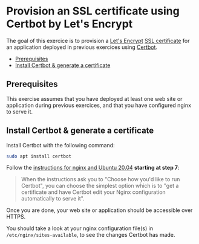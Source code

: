# Provision an SSL certificate using Certbot by Let's Encrypt

The goal of this exercice is to provision a [Let's Encrypt][letsencrypt] [SSL
certificate][certificate] for an application deployed in previous exercices
using [Certbot][certbot].

<!-- START doctoc generated TOC please keep comment here to allow auto update -->
<!-- DON'T EDIT THIS SECTION, INSTEAD RE-RUN doctoc TO UPDATE -->

- [Prerequisites](#prerequisites)
- [Install Certbot & generate a certificate](#install-certbot--generate-a-certificate)

<!-- END doctoc generated TOC please keep comment here to allow auto update -->



## Prerequisites

This exercise assumes that you have deployed at least one web site or
application during previous exercices, and that you have configured nginx to
serve it.

## Install Certbot & generate a certificate

Install Certbot with the following command:

```bash
sudo apt install certbot
```

Follow the [instructions for nginx and Ubuntu
20.04](https://certbot.eff.org/instructions?ws=nginx&os=ubuntufocal) **starting
at step 7**:

> When the instructions ask you to "Choose how you'd like to run Certbot", you
> can choose the simplest option which is to "get a certificate and have Certbot
> edit your Nginx configuration automatically to serve it".

Once you are done, your web site or application should be accessible over HTTPS.

You should take a look at your nginx configuration file(s) in
`/etc/nginx/sites-available`, to see the changes Certbot has made.



[certbot]: https://certbot.eff.org
[certificate]: https://en.wikipedia.org/wiki/Public_key_certificate
[letsencrypt]: https://letsencrypt.org
